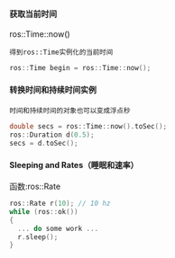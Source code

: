 #### 获取当前时间

ros::Time::now()

`得到ros::Time实例化的当前时间`

```cpp
ros::Time begin = ros::Time::now();
```

#### 转换时间和持续时间实例

`时间和持续时间的对象也可以变成浮点秒`

```cpp
double secs = ros::Time::now().toSec();
ros::Duration d(0.5);
secs = d.toSec();
```

#### Sleeping and Rates（睡眠和速率）

函数:ros::Rate

```cpp
ros::Rate r(10); // 10 hz
while (ros::ok())
{
  ... do some work ...
  r.sleep();
}
```